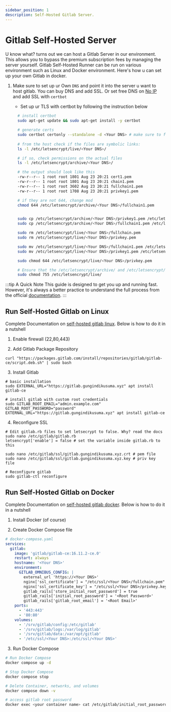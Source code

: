 ```yaml
---
sidebar_position: 1
description: Self-Hosted Gitlab Server.
---
```


# Gitlab Self-Hosted Server

U know what? turns out we can host a Gitlab Server in our environment. This allows you to bypass the premium subscription fees by managing the server yourself. Gitlab Self-Hosted Runner can be run on various environment such as Linux and Docker environment. Here's how u can set up your own Gitlab in docker.

1. Make sure to set up ur Own `DNS` and point it into the server u want to host gitlab. You can buy DNS and add SSL. Or set free DNS on [No IP](https://noip.com) and add SSL with `certbot`
 
    - Set up ur TLS with certbot by following the instruction below
    ```bash
      # install certbot
      sudo apt-get update && sudo apt-get install -y certbot

      # generate certs
      sudo certbot certonly --standalone -d <Your DNS> # make sure to free ur 80 port
      
      # from the host check if the files are symbolic links:
      ls -l /etc/letsencrypt/live/<Your DNS>/

      # if so, check permissions on the actual files
      ls -l /etc/letsencrypt/archive/<Your DNS>/

      # the output should look like this
      -rw-r--r-- 1 root root 1801 Aug 23 20:21 cert1.pem
      -rw-r--r-- 1 root root 1801 Aug 23 20:21 chain1.pem
      -rw-r--r-- 1 root root 3602 Aug 23 20:21 fullchain1.pem
      -rw-r--r-- 1 root root 1708 Aug 23 20:21 privkey1.pem

      # if they are not 644, change mod
      chmod 644 /etc/letsencrypt/archive/<Your DNS>/fullchain1.pem


      sudo cp /etc/letsencrypt/archive/<Your DNS>/privkey1.pem /etc/letsencrypt/live/<Your DNS>/privkey1.pem
      sudo cp /etc/letsencrypt/archive/<Your DNS>/fullchain1.pem /etc/letsencrypt/live/<Your DNS>/fullchain1.pem

      sudo rm /etc/letsencrypt/live/<Your DNS>/fullchain.pem
      sudo rm /etc/letsencrypt/live/<Your DNS>/privkey.pem

      sudo mv /etc/letsencrypt/live/<Your DNS>/fullchain1.pem /etc/letsencrypt/live/<Your DNS>/fullchain.pem
      sudo mv /etc/letsencrypt/live/<Your DNS>/privkey1.pem /etc/letsencrypt/live/<Your DNS>/privkey.pem

      sudo chmod 644 /etc/letsencrypt/live/<Your DNS>/privkey.pem

      # Ensure that the /etc/letsencrypt/archive/ and /etc/letsencrypt/live/ directories are readable:
      sudo chmod 755 /etc/letsencrypt/live/
    ```

:::tip A Quick Note
This guide is designed to get you up and running fast. However, it's always a better practice to understand the full process from the official [documentation](https://docs.gitlab.com/install/).
:::

## Run Self-Hosted Gitlab on Linux

Complete Documentation on [self-hosted gitlab linux](https://docs.gitlab.com/install/package/). Below is how to do it in a nutshell

1. Enable firewall (22,80,443)

2. Add Gitlab Package Repository
```shell
curl "https://packages.gitlab.com/install/repositories/gitlab/gitlab-ce/script.deb.sh" | sudo bash
```
3. Install Gitlab
```shell
# basic installation
sudo EXTERNAL_URL="https://gitlab.gungindikusuma.xyz" apt install gitlab-ce

# install gitlab with custom root credentials
sudo GITLAB_ROOT_EMAIL="admin.example.com" GITLAB_ROOT_PASSWORD="password" EXTERNAL_URL="https://gitlab.gungindikusuma.xyz" apt install gitlab-ce
```

4. Reconfigure SSL
```shell
# Edit gitlab.rb files to set letsecrypt to false. Why? read the docs
sudo nano /etc/gitlab/gitlab.rb
letsencrypt['enable'] = false # set the variable inside gitlab.rb to this

sudo nano /etc/gitlab/ssl/gitlab.gungindikusuma.xyz.crt # pem file
sudo nano /etc/gitlab/ssl/gitlab.gungindikusuma.xyz.key # priv key file

# Reconfigure gitlab
sudo gitlab-ctl reconfigure
```

## Run Self-Hosted Gitlab on Docker

Complete Documentation on [self-hosted gitlab docker](https://docs.gitlab.com/install/docker/). Below is how to do it in a nutshell

1. Install Docker (of course)

2. Create Docker Compose file
```yaml
# docker-compose.yaml
services:
  gitlab:
    image: 'gitlab/gitlab-ce:16.11.2-ce.0'
    restart: always
    hostname: '<Your DNS>'
    environment:
      GITLAB_OMNIBUS_CONFIG: |
        external_url 'https://<Your DNS>'
        nginx['ssl_certificate'] = "/etc/ssl/<Your DNS>/fullchain.pem"
        nginx['ssl_certificate_key'] = "/etc/ssl/<Your DNS>/privkey.key"
        gitlab_rails['store_initial_root_password'] = true
        gitlab_rails['initial_root_password'] = '<Root Password>'
        gitlab_rails['gitlab_root_email'] = '<Root Email>'
    ports:
      - '443:443'
      - '80:80'
    volumes:
      - '/srv/gitlab/config:/etc/gitlab'
      - '/srv/gitlab/logs:/var/log/gitlab'
      - '/srv/gitlab/data:/var/opt/gitlab'
      - '/etc/ssl/<Your DNS>:/etc/ssl/<Your DNS>'
```

3. Run Docker Compose
```bash
# Run Docker Compose
docker compose up -d

# Stop Docker Compose
docker compose stop

# Delete Container, networks, and volumes
docker compose down -v

# access gitlab root password
docker exec <your container name> cat /etc/gitlab/initial_root_password 
```

